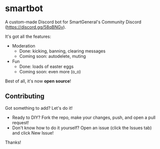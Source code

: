 # smartbot
A custom-made Discord bot for SmartGeneral's Community Discord (https://discord.gg/58qBNGv).

It's got all the features:
- Moderation
  - Done: kicking, banning, clearing messages
  - Coming soon: autodelete, muting
- Fun
  - Done: loads of easter eggs
  - Coming soon: even more (o_o)

Best of all, it's now **open source**!

## Contributing
Got something to add? Let's do it!
- Ready to DIY? Fork the repo, make your changes, push, and open a pull request!
- Don't know how to do it yourself? Open an issue (click the Issues tab) and click New Issue!

Thanks!
